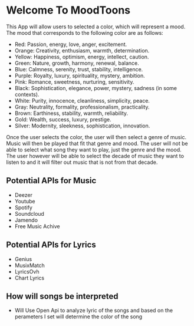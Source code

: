 # Welcome To MoodToons

This App will allow users to selected a color, which will represent a mood. The mood that corresponds to the following color are as follows:

- Red: Passion, energy, love, anger, excitement.
- Orange: Creativity, enthusiasm, warmth, determination.
- Yellow: Happiness, optimism, energy, intellect, caution.
- Green: Nature, growth, harmony, renewal, balance.
- Blue: Calmness, serenity, trust, stability, intelligence.
- Purple: Royalty, luxury, spirituality, mystery, ambition.
- Pink: Romance, sweetness, nurturing, sensitivity.
- Black: Sophistication, elegance, power, mystery, sadness (in some contexts).
- White: Purity, innocence, cleanliness, simplicity, peace.
- Gray: Neutrality, formality, professionalism, practicality.
- Brown: Earthiness, stability, warmth, reliability.
- Gold: Wealth, success, luxury, prestige.
- Silver: Modernity, sleekness, sophistication, innovation.


Once the user selects the color, the user will then select a genre of music. Music will then be played that fit that genre and mood. The user will not be able to select what song they want to play, just the genre and the mood. The user however will be able to select the decade of music they want to listen to and it will filter out music that is not from that decade.

## Potential APIs for Music

- Deezer
- Youtube
- Spotify
- Soundcloud
- Jamendo
- Free Music Achive

## Potential APIs for Lyrics

- Genius 
- MusixMatch
- LyricsOvh
- Chart Lyrics

## How will songs be interpreted

- Will Use Open Api to analyze lyric of the songs and based on the perameters I set will determine the color of the song

















<!-- This is a new [**React Native**](https://reactnative.dev) project, bootstrapped using [`@react-native-community/cli`](https://github.com/react-native-community/cli).

# Getting Started

>**Note**: Make sure you have completed the [React Native - Environment Setup](https://reactnative.dev/docs/environment-setup) instructions till "Creating a new application" step, before proceeding.

## Step 1: Start the Metro Server

First, you will need to start **Metro**, the JavaScript _bundler_ that ships _with_ React Native.

To start Metro, run the following command from the _root_ of your React Native project:

```bash
# using npm
npm start

# OR using Yarn
yarn start
```

## Step 2: Start your Application

Let Metro Bundler run in its _own_ terminal. Open a _new_ terminal from the _root_ of your React Native project. Run the following command to start your _Android_ or _iOS_ app:

### For Android

```bash
# using npm
npm run android

# OR using Yarn
yarn android
```

### For iOS

```bash
# using npm
npm run ios

# OR using Yarn
yarn ios
```

If everything is set up _correctly_, you should see your new app running in your _Android Emulator_ or _iOS Simulator_ shortly provided you have set up your emulator/simulator correctly.

This is one way to run your app — you can also run it directly from within Android Studio and Xcode respectively.

## Step 3: Modifying your App

Now that you have successfully run the app, let's modify it.

1. Open `App.tsx` in your text editor of choice and edit some lines.
2. For **Android**: Press the <kbd>R</kbd> key twice or select **"Reload"** from the **Developer Menu** (<kbd>Ctrl</kbd> + <kbd>M</kbd> (on Window and Linux) or <kbd>Cmd ⌘</kbd> + <kbd>M</kbd> (on macOS)) to see your changes!

   For **iOS**: Hit <kbd>Cmd ⌘</kbd> + <kbd>R</kbd> in your iOS Simulator to reload the app and see your changes!

## Congratulations! :tada:

You've successfully run and modified your React Native App. :partying_face:

### Now what?

- If you want to add this new React Native code to an existing application, check out the [Integration guide](https://reactnative.dev/docs/integration-with-existing-apps).
- If you're curious to learn more about React Native, check out the [Introduction to React Native](https://reactnative.dev/docs/getting-started).

# Troubleshooting

If you can't get this to work, see the [Troubleshooting](https://reactnative.dev/docs/troubleshooting) page.

# Learn More

To learn more about React Native, take a look at the following resources:

- [React Native Website](https://reactnative.dev) - learn more about React Native.
- [Getting Started](https://reactnative.dev/docs/environment-setup) - an **overview** of React Native and how setup your environment.
- [Learn the Basics](https://reactnative.dev/docs/getting-started) - a **guided tour** of the React Native **basics**.
- [Blog](https://reactnative.dev/blog) - read the latest official React Native **Blog** posts.
- [`@facebook/react-native`](https://github.com/facebook/react-native) - the Open Source; GitHub **repository** for React Native. -->
